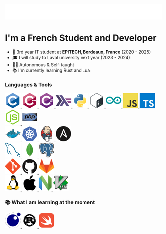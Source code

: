 <div style="width: 100%">
  <img src="assets/welcome.svg" style="width: 100%">
</div>

<style>img { height: 50px }</style>

<h1 align="left">I'm a French Student and Developer</h1>

- 💼 3rd year IT student at **EPITECH, Bordeaux, France** (2020 - 2025)
- 🎓 I will study to Laval university next year (2023 - 2024)
- 🧑‍🎓 Autonomous & Self-taught
- 📚 I'm currently learning Rust and Lua

### Languages & Tools

<p align="left">

  <a href="https://en.wikipedia.org/wiki/C_(programming_language)" target="_blank" rel="noreferrer">
    <img alt="C" title="C" src="assets/icons/c.svg" />
  </a>
  <a href="https://en.wikipedia.org/wiki/C%2B%2B" target="_blank" rel="noreferrer">
    <img alt="C++" title="C++" src="assets/icons/cpp.svg" />
  </a>
  <a href="https://docs.microsoft.com/en-us/dotnet/csharp/" target="_blank" rel="noreferrer">
    <img alt="C#" title="C#" src="assets/icons/csharp.svg" />
  </a>
  <a href="https://www.haskell.org/" target="_blank" rel="noreferrer">
    <img alt="Haskell" title="Haskell" src="assets/icons/haskell.svg" />
  </a>
  <a href="https://www.python.org/" target="_blank" rel="noreferrer">
    <img alt="Python" title="Python" src="assets/icons/python.svg" />
  </a>
  <a href="https://en.wikipedia.org/wiki/Bash_(Unix_shell)" target="_blank" rel="noreferrer">
    <img alt="Bash" title="Bash" src="assets/icons/bash.svg" />
  </a>
  <a href="https://www.arduino.cc/" target="_blank" rel="noreferrer">
    <img alt="Arduino" title="Arduino" src="assets/icons/arduino.svg" />
  </a>
  <a href="https://www.javascript.com/" target="_blank" rel="noreferrer">
    <img alt="JavaScript" title="JavaScript" src="assets/icons/javascript.svg" />
  </a>
  <a href="https://www.typescriptlang.org/" target="_blank" rel="noreferrer">
    <img alt="TypeScript" title="TypeScript" src="assets/icons/typescript.svg" />
  </a>
  <a href="https://nodejs.org/en/" target="_blank" rel="noreferrer">
    <img alt="Node.js" title="Node.js" src="assets/icons/node.js.svg" />
  </a>
  <a href="https://www.php.net/" target="_blank" rel="noreferrer">
    <img alt="PHP" title="PHP" src="assets/icons/php.svg" />
  </a>

  <br>

  <a href="https://www.docker.com/" target="_blank" rel="noreferrer">
    <img alt="Docker" title="Docker" src="assets/icons/docker.svg" />
  </a>
  <a href="https://kubernetes.io/" target="_blank" rel="noreferrer">
    <img alt="kubernetes" title="Kubernetes" src="assets/icons/kubernetes.svg" />
  </a>
  <a href="https://www.jenkins.io/" target="_blank" rel="noreferrer">
    <img alt="Jenkins" title="Jenkins" src="assets/icons/jenkins.svg" />
  </a>
  <a href="https://www.ansible.com/" target="_blank" rel="noreferrer">
    <img alt="Ansible" title="Ansible" src="assets/icons/ansible.svg" />
  </a>

  <br>

  <a href="https://www.mysql.com" target="_blank" rel="noreferrer">
    <img alt="MySQL" title="MySQL" src="assets/icons/mysql.svg" />
  </a>
  <a href="https://www.mongodb.com/" target="_blank" rel="noreferrer">
    <img alt="MongoDB" title="MongoDB" src="assets/icons/mongodb.svg" />
  </a>
  <a href="https://www.postgresql.org/" target="_blank" rel="noreferrer">
    <img alt="PostgreSQL" title="PostgreSQL" src="assets/icons/postgres.svg" />
  </a>

  <br>

  <a href="https://git-scm.com/" target="_blank" rel="noreferrer">
    <img alt="Git" title="Git" src="assets/icons/git.svg" />
  </a>
  <a href="https://github.com/" target="_blank" rel="noreferrer">
    <img alt="GitHub" title="GitHub" src="assets/icons/github.svg" />
  </a>
  <a href="https://gitlab.com/" target="_blank" rel="noreferrer">
    <img alt="GitLab" title="GitLab" src="assets/icons/gitlab.svg" />
  </a>

  <br>

  <a href="https://en.wikipedia.org/wiki/Linux" target="_blank" rel="noreferrer">
    <img alt="Linux" title="Linux" src="assets/icons/linux.svg" />
  </a>
  <a href="https://www.apple.com/" target="_blank" rel="noreferrer">
    <img alt="Apple" title="Apple" src="assets/icons/apple.svg" />
  </a>
  <a href="https://neovim.io/" target="_blank" rel="noreferrer">
    <img alt="Neovim" title="Neovim" src="assets/icons/neovim.svg" />
  </a>
  <a href="https://www.vim.org/" target="_blank" rel="noreferrer">
    <img alt="Vim" title="Vim" src="assets/icons/vim.svg" />
  </a>

### 📚 What I am learning at the moment

  <a href="https://www.lua.org/" target="_blank" rel="noreferrer">
    <img alt="Lua" title="Lua" src="assets/icons/lua.svg" />
  </a>
  <a href="https://www.rust-lang.org/" target="_blank" rel="noreferrer">
    <img alt="Rust" title="Rust" src="assets/icons/rust.svg" />
  </a>
  <a href="https://developer.apple.com/swift/" target="_blank" rel="noreferrer">
    <img alt="Swift" title="Swift" src="assets/icons/swift.svg" />
  </a>
</p>
